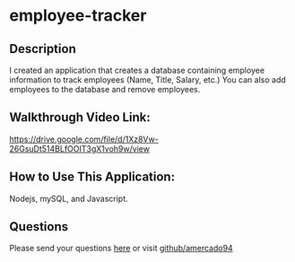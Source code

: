 # employee-tracker

## Description
I created an application that creates a database containing employee information to track employees (Name, Title, Salary, etc.) You can also add employees to the database and remove employees.

## Walkthrough Video Link:
https://drive.google.com/file/d/1Xz8Vw-26GsuDt514BLfOOIT3gX1voh9w/view
## How to Use This Application:
Nodejs, mySQL, and Javascript.
## Questions
Please send your questions [here](mailto:AlfredoMercado1994@gmail.com?subject=[GitHub]%20Dev%20Connect) or visit [github/amercado94](https://github.com/amercado94)
